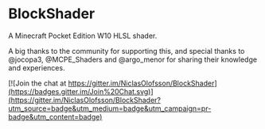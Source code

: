 # BlockShader
A Minecraft Pocket Edition W10 HLSL shader.

A big thanks to the community for supporting this, and special thanks to @jocopa3, @MCPE_Shaders and @argo_menor for sharing their knowledge and experiences.

[![Join the chat at https://gitter.im/NiclasOlofsson/BlockShader](https://badges.gitter.im/Join%20Chat.svg)](https://gitter.im/NiclasOlofsson/BlockShader?utm_source=badge&utm_medium=badge&utm_campaign=pr-badge&utm_content=badge)

